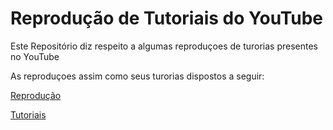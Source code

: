 # Reprodução de Tutoriais do YouTube

Este Repositório diz respeito a algumas reproduçoes de turorias presentes no YouTube

As reproduçoes assim como seus turorias dispostos a seguir:

[Reprodução](https://github.com/LuanaGarcia/Tutotial_YT/tree/master/Reprodu%C3%A7%C3%A3o)

[Tutoriais]()